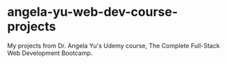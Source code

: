 # angela-yu-web-dev-course-projects
My projects from Dr. Angela Yu's Udemy course, The Complete Full-Stack Web Development Bootcamp.

